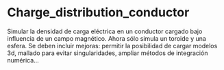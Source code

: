 # Charge_distribution_conductor
Simular la densidad de carga eléctrica en un conductor cargado bajo influencia de un campo magnético. Ahora sólo simula un toroide y una esfera.
Se deben incluir mejoras: permitir la posibilidad de cargar modelos 3d, mallado para evitar singularidades, ampliar métodos de integración numérica...
